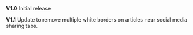    **V1.0**
Initial release
   
   **V1.1**
Update to remove multiple white borders on articles near social media sharing tabs.

